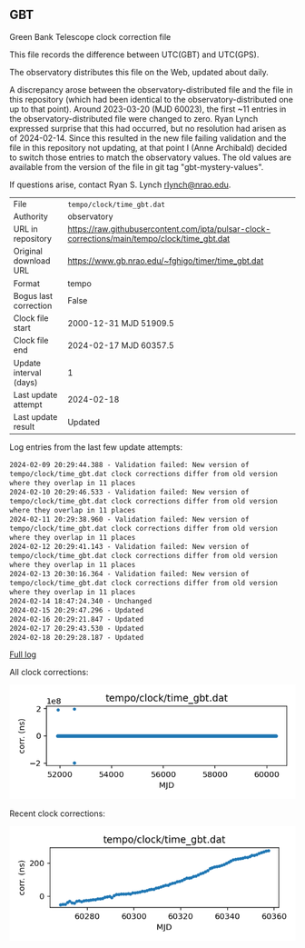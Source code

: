 
## GBT

Green Bank Telescope clock correction file

This file records the difference between UTC(GBT) and UTC(GPS).

The observatory distributes this file on the Web, updated about daily.

A discrepancy arose between the observatory-distributed file and the
file in this repository (which had been identical to the 
observatory-distributed one up to that point). Around 
2023-03-20 (MJD 60023), the first ~11 entries in the 
observatory-distributed file were changed to zero.
Ryan Lynch expressed surprise that this had occurred, but no
resolution had arisen as of 2024-02-14. Since this resulted in
the new file failing validation and the file in this repository
not updating, at that point I (Anne Archibald) decided to
switch those entries to match the observatory values. The old values
are available from the version of the file in git tag 
"gbt-mystery-values".

If questions arise, contact Ryan S. Lynch <rlynch@nrao.edu>.

|     |     |
|:--- |:--- |
| File | `tempo/clock/time_gbt.dat` |
| Authority | observatory |
| URL in repository | <https://raw.githubusercontent.com/ipta/pulsar-clock-corrections/main/tempo/clock/time_gbt.dat> |
| Original download URL | <https://www.gb.nrao.edu/~fghigo/timer/time_gbt.dat> |
| Format | tempo |
| Bogus last correction | False |
| Clock file start | 2000-12-31 MJD 51909.5 |
| Clock file end | 2024-02-17 MJD 60357.5 |
| Update interval (days) | 1 |
| Last update attempt | 2024-02-18 |
| Last update result | Updated |

Log entries from the last few update attempts:
```
2024-02-09 20:29:44.388 - Validation failed: New version of tempo/clock/time_gbt.dat clock corrections differ from old version where they overlap in 11 places
2024-02-10 20:29:46.533 - Validation failed: New version of tempo/clock/time_gbt.dat clock corrections differ from old version where they overlap in 11 places
2024-02-11 20:29:38.960 - Validation failed: New version of tempo/clock/time_gbt.dat clock corrections differ from old version where they overlap in 11 places
2024-02-12 20:29:41.143 - Validation failed: New version of tempo/clock/time_gbt.dat clock corrections differ from old version where they overlap in 11 places
2024-02-13 20:30:16.364 - Validation failed: New version of tempo/clock/time_gbt.dat clock corrections differ from old version where they overlap in 11 places
2024-02-14 18:47:24.340 - Unchanged
2024-02-15 20:29:47.296 - Updated
2024-02-16 20:29:21.847 - Updated
2024-02-17 20:29:43.530 - Updated
2024-02-18 20:29:28.187 - Updated
```
[Full log](https://raw.githubusercontent.com/ipta/pulsar-clock-corrections/main/log/tempo/clock/time_gbt.dat.log)


All clock corrections:

![plot of all clock corrections](time_gbt.dat.png "All corrections")

Recent clock corrections:

![plot of recent clock corrections](time_gbt.dat.short.png "Recent corrections")

